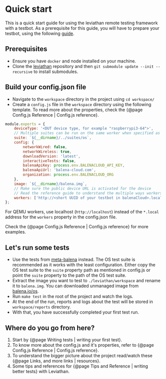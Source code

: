 # Quick start 

This is a quick start guide for using the leviathan remote testing framework with a testbot. As a prerequisite for this guide, you will have to prepare your testbot, using the following [guide](https://github.com/balena-io/testbot-hardware/blob/master/documentation/getting-started.md).

## Prerequisites

- Ensure you have `docker` and node installed on your machine.
- Clone the [leviathan](https://github.com/balena-io/leviathan) repository and then `git submodule update --init --recursive` to install submodules.

## Build your config.json file

- Navigate to the `workspace` directory in the project using `cd workspace/`
- Create a `config.js` file in the `workspace` directory using the following template. To read more about the properties, check the {@page Config.js Reference | Config.js reference}.

```js
module.exports = {
    deviceType: '<DUT device type, for example "raspberrypi3-64">',
    // Multiple suites can be run on the same worker when specified as an array.
    suite: `${__dirname}/../suites/os`,
    config: {
        networkWired: false,
        networkWireless: true,
        downloadVersion: 'latest',
        interactiveTests: false,
        balenaApiKey: process.env.BALENACLOUD_API_KEY,
        balenaApiUrl: 'balena-cloud.com',
        organization: process.env.BALENACLOUD_ORG
    },
    image: `${__dirname}/balena.img`,
    // Make sure the public device URL is activated for the device
    // Read the reference guide to understand the multiple ways workers can be specified. 
    workers: ['http://<short UUID of your testbot in balenaCloud>.local'],
};
```

For QEMU workers, use localhost (`http://localhost`) instead of the `*.local` address for the `workers` property in the config.json file.

Check the {@page Config.js Reference | Config.js reference} for more examples. 

## Let's run some tests

- Use the tests from [meta-balena](https://github.com/balena-os/meta-balena/tree/master/tests/suites) instead. The OS test suite is recommended as it works with the least configuration. Either copy the OS test suite to the `suite` property path as mentioned in config.js or point the `suite` property to the path of the OS test suite.
- Extract the image you want to test to `./leviathan/workspace` and rename it to `balena.img`. You can downloaded unmanaged image from [balena.io/os](balena.io/os).
- Run `make test` in the root of the project and watch the logs.
- At the end of the run, reports and logs about the test will be stored in `workspace/reports` directory.
- With that, you have successfully completed your first test run.

## Where do you go from here?

1. Start by {@page Writing tests | writing your first test}.
2. To know more about the config.js and it's properties, refer to {@page Config.js Reference | Config.js reference}.
3. To understand the bigger picture about the project read/watch these {@page Links, and more links | resources}.
4. Some tips and references for {@page Tips and Reference | writing better tests} with Leviathan.

